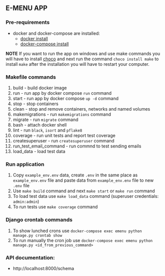 ## E-MENU APP

### Pre-requirements
* docker and docker-compose are installed:
    - [docker install](https://docs.docker.com/engine/install/)
    - [docker-compose install](https://docs.docker.com/compose/install/)

**NOTE**
If you want to run the app on windows and use make commands you will have to install [choco](https://chocolatey.org/install) and next run the command `choco install make` to install `make` after the installation you will have to restart your computer.

### Makefile commands
1. build - build docker image
2. run - run app by docker compose `run` command
3. start - run app by docker compose `up -d` command
4. stop - stop containers
5. clean - stop and remove containers, networks and named volumes
6. makemigrations - run `makemigrations` command
7. migrate - run `migrate` command
8. bash - attach docker shell
9. lint - run `black`, `isort` and `pflake8`
10. coverage - run unit tests and report test coverage
11. createsuperuser - run `createsuperuser` command
12. run_test_email_command - run commnd to test sending emails
13. load_data - load test data

### Run application
1. Copy `example_env.env` data, create `.env` in the same place as `example_env.env` file and paste data from `example_env.env` file to new `.env` file
2. Use `make build` command and next `make start` or `make run` command
3. To load test data use `make load_data` command (superuser credentials: `admin:admin`)
4. To run tests use `make coverage` command


### Django crontab commands
1. To show lunched crons use `docker-compose exec emenu python manage.py crontab show`
2. To run manually the cron job use `docker-compose exec emenu python manage.py <id_from_previous_command>`

### API documentation:
- http://localhost:8000/schema